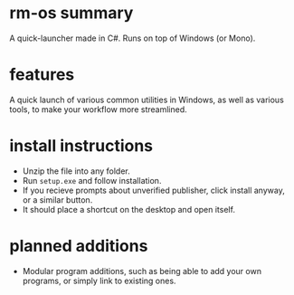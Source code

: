 # rm-os summary
A quick-launcher made in C#. Runs on top of Windows (or Mono).
# features
A quick launch of various common utilities in Windows, as well as various tools, to make your workflow more streamlined.
# install instructions
- Unzip the file into any folder.
- Run `setup.exe` and follow installation.
- If you recieve prompts about unverified publisher, click install anyway, or a similar button.
- It should place a shortcut on the desktop and open itself.
# planned additions
- Modular program additions, such as being able to add your own programs, or simply link to existing ones.
